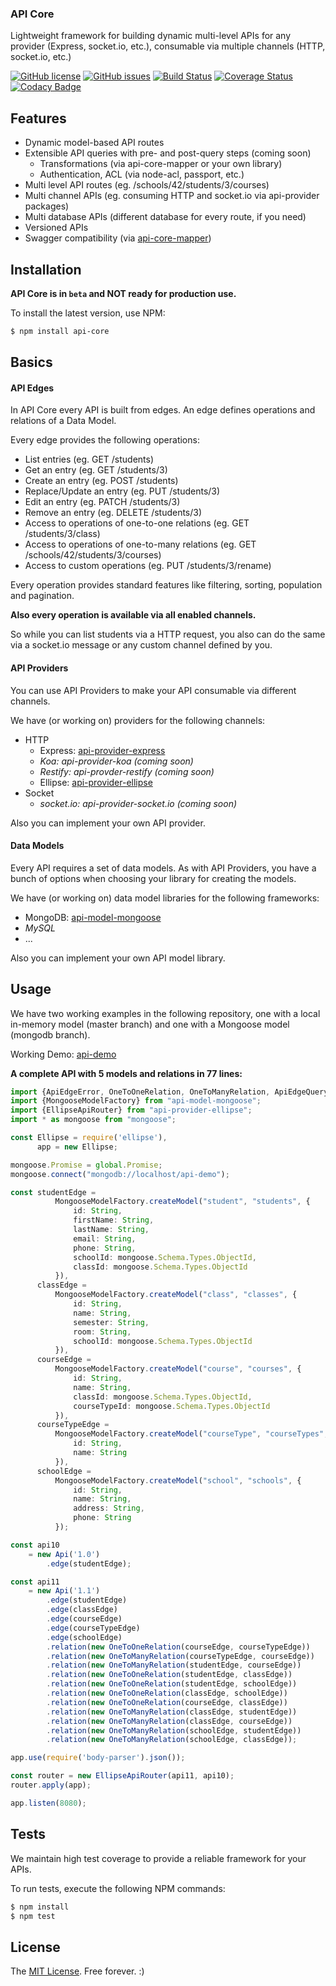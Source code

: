 ### API Core

Lightweight framework for building dynamic multi-level APIs for any provider (Express, socket.io, etc.), consumable via multiple channels (HTTP, socket.io, etc.)

[![GitHub license](https://img.shields.io/badge/license-MIT-blue.svg)](https://raw.githubusercontent.com/ajuhos/api-core/master/LICENSE)
[![GitHub issues](https://img.shields.io/github/issues/ajuhos/api-core.svg)](https://github.com/ajuhos/api-core/issues)
[![Build Status](https://travis-ci.org/ajuhos/api-core.svg?branch=master)](https://travis-ci.org/ajuhos/api-core)
[![Coverage Status](https://coveralls.io/repos/github/ajuhos/api-core/badge.svg?branch=master)](https://coveralls.io/github/ajuhos/api-core?branch=master)
[![Codacy Badge](https://api.codacy.com/project/badge/Grade/4b1dd6ebe9eb4634aef02811c374efaf)](https://www.codacy.com/app/ajuhos/api-core?utm_source=github.com&amp;utm_medium=referral&amp;utm_content=ajuhos/api-core&amp;utm_campaign=Badge_Grade)

## Features

 - Dynamic model-based API routes
 - Extensible API queries with pre- and post-query steps  (coming soon)
     - Transformations (via api-core-mapper or your own library)
     - Authentication, ACL (via node-acl, passport, etc.)
 - Multi level API routes (eg. /schools/42/students/3/courses)
 - Multi channel APIs (eg. consuming HTTP and socket.io via api-provider packages)
 - Multi database APIs (different database for every route, if you need)
 - Versioned APIs
 - Swagger compatibility (via [api-core-mapper](https://github.com/ajuhos/api-core-mapper))

## Installation

**API Core is in ``beta`` and NOT ready for production use.**

To install the latest version, use NPM:

```bash
$ npm install api-core
```

## Basics

#### API Edges

In API Core every API is built from edges. 
An edge defines operations and relations of a Data Model.

Every edge provides the following operations:

 - List entries (eg. GET /students)
 - Get an entry (eg. GET /students/3)
 - Create an entry (eg. POST /students)
 - Replace/Update an entry (eg. PUT /students/3)
 - Edit an entry (eg. PATCH /students/3)
 - Remove an entry (eg. DELETE /students/3)
 - Access to operations of one-to-one relations (eg. GET /students/3/class)
 - Access to operations of one-to-many relations (eg. GET /schools/42/students/3/courses) 
 - Access to custom operations (eg. PUT /students/3/rename)

Every operation provides standard features like filtering, sorting, 
population and pagination.

**Also every operation is available via all enabled channels.**

So while you can list students via a HTTP request, you also can do the 
same via a socket.io message or any custom channel defined by you.

#### API Providers

You can use API Providers to make your API consumable via different
channels.

We have (or working on) providers for the following channels:
 
 - HTTP
     - Express: [api-provider-express](https://github.com/ajuhos/api-provider-express)
     - _Koa: api-provider-koa (coming soon)_
     - _Restify: api-provder-restify (coming soon)_
     - Ellipse: [api-provider-ellipse](https://github.com/ajuhos/api-provider-ellipse)
 - Socket
     - _socket.io: api-provider-socket.io (coming soon)_
     
Also you can implement your own API provider.

#### Data Models

Every API requires a set of data models. As with API Providers, you have
a bunch of options when choosing your library for creating the models.

We have (or working on) data model libraries for the following frameworks:

  - MongoDB: [api-model-mongoose](https://github.com/ajuhos/api-model-mongoose)
  - _MySQL_
  - ...
  
Also you can implement your own API model library.

## Usage

We have two working examples in the following repository, one with a 
local in-memory model (master branch) and one with a Mongoose model (mongodb branch).

Working Demo: [api-demo](https://github.com/ajuhos/api-demo)

**A complete API with 5 models and relations in 77 lines:**
```typescript
import {ApiEdgeError, OneToOneRelation, OneToManyRelation, ApiEdgeQueryResponse, Api} from "api-core";
import {MongooseModelFactory} from "api-model-mongoose";
import {EllipseApiRouter} from "api-provider-ellipse";
import * as mongoose from "mongoose";

const Ellipse = require('ellipse'),
      app = new Ellipse;

mongoose.Promise = global.Promise;
mongoose.connect("mongodb://localhost/api-demo");

const studentEdge =
          MongooseModelFactory.createModel("student", "students", {
              id: String,
              firstName: String,
              lastName: String,
              email: String,
              phone: String,
              schoolId: mongoose.Schema.Types.ObjectId,
              classId: mongoose.Schema.Types.ObjectId
          }),
      classEdge =
          MongooseModelFactory.createModel("class", "classes", {
              id: String,
              name: String,
              semester: String,
              room: String,
              schoolId: mongoose.Schema.Types.ObjectId
          }),
      courseEdge =
          MongooseModelFactory.createModel("course", "courses", {
              id: String,
              name: String,
              classId: mongoose.Schema.Types.ObjectId,
              courseTypeId: mongoose.Schema.Types.ObjectId
          }),
      courseTypeEdge =
          MongooseModelFactory.createModel("courseType", "courseTypes", {
              id: String,
              name: String
          }),
      schoolEdge =
          MongooseModelFactory.createModel("school", "schools", {
              id: String,
              name: String,
              address: String,
              phone: String
          });

const api10
    = new Api('1.0')
        .edge(studentEdge);

const api11
    = new Api('1.1')
        .edge(studentEdge)
        .edge(classEdge)
        .edge(courseEdge)
        .edge(courseTypeEdge)
        .edge(schoolEdge)
        .relation(new OneToOneRelation(courseEdge, courseTypeEdge))
        .relation(new OneToManyRelation(courseTypeEdge, courseEdge))
        .relation(new OneToManyRelation(studentEdge, courseEdge))
        .relation(new OneToOneRelation(studentEdge, classEdge))
        .relation(new OneToOneRelation(studentEdge, schoolEdge))
        .relation(new OneToOneRelation(classEdge, schoolEdge))
        .relation(new OneToOneRelation(courseEdge, classEdge))
        .relation(new OneToManyRelation(classEdge, studentEdge))
        .relation(new OneToManyRelation(classEdge, courseEdge))
        .relation(new OneToManyRelation(schoolEdge, studentEdge))
        .relation(new OneToManyRelation(schoolEdge, classEdge));

app.use(require('body-parser').json());

const router = new EllipseApiRouter(api11, api10);
router.apply(app);

app.listen(8080);
```

## Tests

We maintain high test coverage to provide a reliable framework 
for your APIs.

To run tests, execute the following NPM commands:

```bash
$ npm install
$ npm test
```

## License

The [MIT License](https://github.com/ajuhos/api-core/blob/master/LICENSE). Free forever. :)
